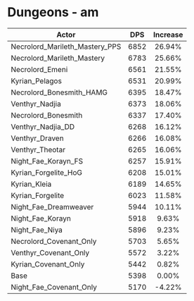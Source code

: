 # Dungeons - am
| Actor | DPS | Increase |
|---|:---:|:---:|
|Necrolord_Marileth_Mastery_PPS|6852|26.94%|
|Necrolord_Marileth_Mastery|6783|25.66%|
|Necrolord_Emeni|6561|21.55%|
|Kyrian_Pelagos|6531|20.99%|
|Necrolord_Bonesmith_HAMG|6395|18.47%|
|Venthyr_Nadjia|6373|18.06%|
|Necrolord_Bonesmith|6337|17.40%|
|Venthyr_Nadjia_DD|6268|16.12%|
|Venthyr_Draven|6266|16.08%|
|Venthyr_Theotar|6265|16.06%|
|Night_Fae_Korayn_FS|6257|15.91%|
|Kyrian_Forgelite_HoG|6208|15.01%|
|Kyrian_Kleia|6189|14.65%|
|Kyrian_Forgelite|6023|11.58%|
|Night_Fae_Dreamweaver|5944|10.11%|
|Night_Fae_Korayn|5918|9.63%|
|Night_Fae_Niya|5896|9.23%|
|Necrolord_Covenant_Only|5703|5.65%|
|Venthyr_Covenant_Only|5572|3.22%|
|Kyrian_Covenant_Only|5442|0.82%|
|Base|5398|0.00%|
|Night_Fae_Covenant_Only|5170|-4.22%|

